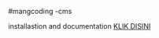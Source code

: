 #mangcoding -cms

installastion and documentation <a href="http://www.blog.mangcoding.com/source-code-cms-laravel-multilanguage">KLIK DISINI</a>